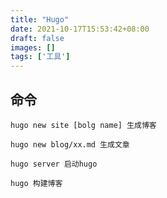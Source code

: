 ```yaml
---
title: "Hugo"
date: 2021-10-17T15:53:42+08:00
draft: false 
images: []
tags: ['工具']
---
```


## 命令

```hugo new site [bolg name] 生成博客```

```hugo new blog/xx.md 生成文章```

```hugo server 启动hugo```

```hugo 构建博客```
